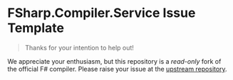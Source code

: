 # FSharp.Compiler.Service Issue Template

> Thanks for your intention to help out!

We appreciate your enthusiasm, but this repository is a *read-only* fork of the official F# compiler. Please raise your issue at the [upstream repository](https://github.com/dotnet/fsharp/issues/new).
